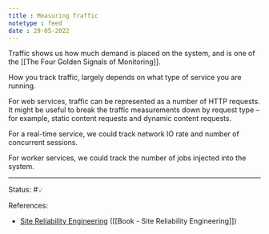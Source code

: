 ```yaml
---
title : Measuring Traffic
notetype : feed
date : 29-05-2022
---
```


Traffic shows us how much demand is placed on the system, and is one of the [[The Four Golden Signals of Monitoring]].

How you track traffic, largely depends on what type of service you are running.

For web services, traffic can be represented as a number of HTTP requests. It might be useful to break the traffic measurements down by request type – for example, static content requests and dynamic content requests.

For a real-time service, we could track network IO rate and number of concurrent sessions.

For worker services, we could track the number of jobs injected into the system.

-----

Status: #💡 

References:
- [Site Reliability Engineering](https://sre.google/sre-book/table-of-contents/) ([[Book - Site Reliability Engineering]])
